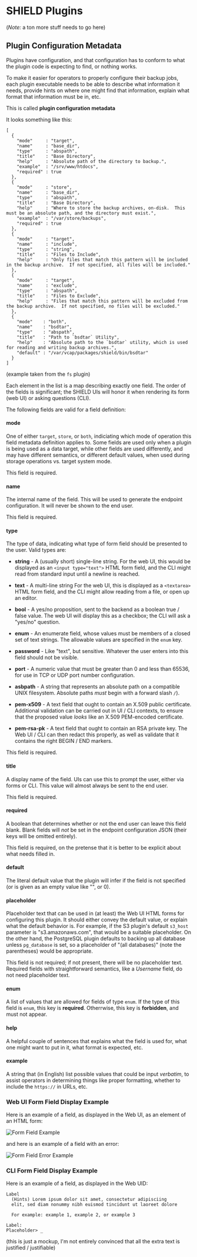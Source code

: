 SHIELD Plugins
==============

(*Note:* a ton more stuff needs to go here)

Plugin Configuration Metadata
-----------------------------

Plugins have configuration, and that configuration has to conform
to what the plugin code is expecting to find, or nothing works.

To make it easier for operators to properly configure their backup
jobs, each plugin executable needs to be able to describe what
information it needs, provide hints on where one might find that
information, explain what format that information must be in, etc.

This is called **plugin configuration metadata**

It looks something like this:

    [
      {
        "mode"     : "target",
        "name"     : "base_dir",
        "type"     : "abspath",
        "title"    : "Base Directory",
        "help"     : "Absolute path of the directory to backup.",
        "example"  : "/srv/www/htdocs",
        "required" : true
      },
      {
        "mode"     : "store",
        "name"     : "base_dir",
        "type"     : "abspath",
        "title"    : "Base Directory",
        "help"     : "Where to store the backup archives, on-disk.  This must be an absolute path, and the directory must exist.",
        "example"  : "/var/store/backups",
        "required" : true
      },
      {
        "mode"     : "target",
        "name"     : "include",
        "type"     : "string",
        "title"    : "Files to Include",
        "help"     : "Only files that match this pattern will be included in the backup archive.  If not specified, all files will be included."
      },
      {
        "mode"     : "target",
        "name"     : "exclude",
        "type"     : "abspath",
        "title"    : "Files to Exclude",
        "help"     : "Files that match this pattern will be excluded from the backup archive.  If not specified, no files will be excluded."
      },
      {
        "mode"    : "both",
        "name"    : "bsdtar",
        "type"    : "abspath",
        "title"   : "Path to `bsdtar` Utility",
        "help"    : "Absolute path to the `bsdtar` utility, which is used for reading and writing backup archives.",
        "default" : "/var/vcap/packages/shield/bin/bsdtar"
      }
    ]

(example taken from the `fs` plugin)

Each element in the list is a map describing exactly one field.
The order of the fields is significant; the SHIELD UIs will honor
it when rendering its form (web UI) or asking questions (CLI).

The following fields are valid for a field definition:

#### mode

One of either `target`, `store`, or `both`, indiciating which mode
of operation this field metadata definition applies to.  Some
fields are used only when a plugin is being used as a data target,
while other fields are used differently, and may have different
semantics, or different default values, when used during storage
operations vs. target system mode.

This field is required.

#### name

The internal name of the field.  This will be used to generate the
endpoint configuration.  It will never be shown to the end user.

This field is required.

#### type

The type of data, indicating what type of form field should be
presented to the user.  Valid types are:

- **string** - A (usually short) single-line string.  For the web
  UI, this would be displayed as an `<input type="text">` HTML
  form field, and the CLI might read from standard input until a
  newline is reached.

- **text** - A multi-line string  For the web UI, this is
  displayed as a `<textarea>` HTML form field, and the CLI might
  allow reading from a file, or open up an editor.

- **bool** - A yes/no proposition, sent to the backend as a
  boolean true / false value.  The web UI will display this as a
  checkbox; the CLI will ask a "yes/no" question.

- **enum** - An enumerate field, whose values must be members of a
  closed set of text strings.  The allowable values are specified
  in the `enum` key.

- **password** - Like "text", but sensitive.  Whatever the user
  enters into this field should not be visible.

- **port** - A numeric value that must be greater than 0 and less
  than 65536, for use in TCP or UDP port number configuration.

- **asbpath** - A string that represents an absolute path on a
  compatible UNIX filesystem.  Absolute paths _must_ begin with a
  forward slash `/`).

- **pem-x509** - A text field that ought to contain an X.509
  public certificate.  Additional validation can be carried out in
  UI / CLI contexts, to ensure that the proposed value _looks_
  like an X.509 PEM-encoded certificate.

- **pem-rsa-pk** - A text field that ought to contain an RSA
  private key.  The Web UI / CLI can then redact this properly, as
  well as validate that it contains the right BEGIN / END markers.

This field is required.

#### title

A display name of the field.  UIs can use this to prompt the user,
either via forms or CLI.  This value will almost always be sent to
the end user.

This field is required.

#### required

A boolean that determines whether or not the end user can leave
this field blank.  Blank fields will _not_ be set in the endpoint
configuration JSON (their keys will be omitted entirely).

This field is required, on the pretense that it is better to be
explicit about what needs filled in.

#### default

The literal default value that the plugin will infer if the field
is not specified (or is given as an empty value like "", or 0).

#### placeholder

Placeholder text that can be used in (at least) the Web UI HTML
forms for configuring this plugin.  It should either convey the
default value, or explain what the default behavior is.  For
example, if the S3 plugin's default `s3_host` parameter is
"s3.amazonaws.com", that would be a suitable placeholder.  On the
other hand, the PostgreSQL plugin defaults to backing up all
database unless `pg_database` is set, so a placeholder of "(all
databases)" (note the parentheses) would be appropriate.

This field is not required; if not present, there will be no
placeholder text.  Required fields with straightforward semantics,
like a _Username_ field, do not need placeholder text.

#### enum

A list of values that are allowed for fields of type `enum`.  If
the type of this field is `enum`, this key is **required**.
Otherrwise, this key is **forbidden**, and must not appear.

#### help

A helpful couple of sentences that explains what the field is used
for, what one might want to put in it, what format is expected,
etc.

#### example

A string that (in English) list possible values that could be
input _verbatim_, to assist operators in determining things like
proper formatting, whether to include the `https://` in URLs, etc.

### Web UI Form Field Display Example

Here is an example of a field, as displayed in the Web UI, as an
element of an HTML form:

![Form Field Example](field.png)

and here is an example of a field with an error:

![Form Field Error Example](field-error.png)

### CLI Form Field Display Example

Here is an example of a field, as displayed in the Web UID:

    Label
      (Hints) Lorem ipsum dolor sit amet, consectetur adipisciing
      elit, sed diam nonummy nibh euismod tincidunt ut laoreet dolore

      For example: example 1, example 2, or example 3

    Label:
    Placeholder> _

(this is just a mockup, I'm not entirely convinced that all the
 extra text is justified / justifiable)
